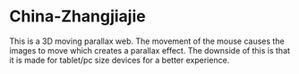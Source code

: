 # China-Zhangjiajie
This is a 3D moving parallax web. The movement of the mouse causes the images to move which creates a parallax effect. The downside of this is that it is made for tablet/pc size devices for a better experience.
